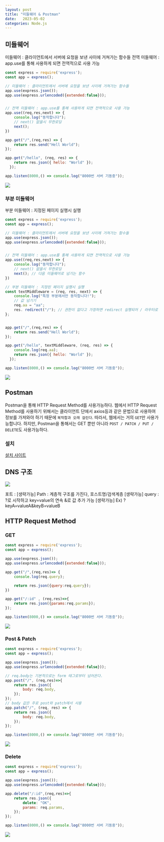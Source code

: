 ```yaml
---
layout: post
title: "미들웨어 & Postman"
date:   2023-05-02
categories: Node.js
---
```


## 미들웨어
미들웨어 : 클라이언트에서 서버에 요청을 보낸 사이에 거쳐가는 함수들
전역 미들웨어 : app.use를 통해 사용하게 되면 전역적으로 사용 가능
```js
const express = require('express');
const app = express();

// 미들웨어 : 클라이언트에서 서버에 요청을 보낸 사이에 거쳐가는 함수들
app.use(express.json());
app.use(express.urlencoded({extended:false}));


// 전역 미들웨어 : app.use를 통해 사용하게 되면 전역적으로 사용 가능
app.use((req,res,next) => {
    console.log("동작합니다");
    // next() 없을시 무한로딩
    next();
})

app.get("/",(req,res) => {
    return res.send("Hell World");
});

app.get("/hello", (req, res) => {
    return res.json({ hello: "World" });
  });

app.listen(8000,() => console.log("8000번 서버 기동중"));
```

![](https://velog.velcdn.com/images/dev-hoon/post/72c3da20-f569-47ac-89dd-d97afe439d70/image.png)

### 부분 미들웨어
부분 미들웨어 : 지정된 페이지 실행시 실행
```js
const express = require('express');
const app = express();

// 미들웨어 : 클라이언트에서 서버에 요청을 보낸 사이에 거쳐가는 함수들
app.use(express.json());
app.use(express.urlencoded({extended:false}));


// 전역 미들웨어 : app.use를 통해 사용하게 되면 전역적으로 사용 가능
app.use((req,res,next) => {
    console.log("동작합니다");
    // next() 없을시 무한로딩
    next(); // 다음 미들웨어로 넘기는 함수
})

// 부분 미들웨어 : 지정된 페이지 실행시 실행
const textMiddleware = (req, res, next) => {
    console.log("특정 부분에서만 동작합니다!");
    // 값 넘기기
    req.aa = "aa"; 
    res. redirect("/"); // 권한이 없다고 가정하면 redirect 실행되어 / 라우터로 이동
};


app.get("/",(req,res) => {
    return res.send("Hell World");
});

app.get("/hello", textMiddleware, (req, res) => {
    console.log(req.aa);
    return res.json({ hello: "World" });
  });

app.listen(8000,() => console.log("8000번 서버 기동중"));
```
![](https://velog.velcdn.com/images/dev-hoon/post/fa3f1668-5ea8-47f4-9008-8140c39689d4/image.png)

## Postman
Postman을 통해 HTTP Request Method를 사용가능하다.
웹에서 HTTP Request Method를 사용하기 위해서는 클라이언트 단에서 axios등과 같은 문법으로 사용하여 정보를 가져와야 하기 때문에 `복작합과 오래 걸린다`. 따라서, 웹에서는 거의 `GET`만 사용가능합니다.
하지만, Postman을 통해서는 GET 뿐만 아니라 `POST / PATCH / PUT / DELETE`도 사용가능하다.
### 설치
[설치 사이트](https://www.postman.com/)

## DNS 구조
![](https://velog.velcdn.com/images/dev-hoon/post/65acc63a-ab2f-4691-8c5d-0662e85ce2f4/image.png)

포트 : [생략가능]
Path : 계층적 구조를 가진다, 호스트명/검색계층 [생략가능]
query : ?로 시작하고 key=value의 연속 &로 값 추가 가능 [생략가능]
	Ex) ?keyA=valueA&keyB=valueB 
    
## HTTP Request Method
### GET
```js
const express = require('express');
const app = express();

app.use(express.json());
app.use(express.urlencoded({extended:false}));

app.get("/",(req,res)=> {
    console.log(req.query);

    return res.json({query:req.query});
})

app.get("/:id" , (req,res)=>{
    return res.json({params:req.params});
});

app.listen(8000,() => console.log("8000번 서버 기동중"));
```
![](https://velog.velcdn.com/images/dev-hoon/post/13368cee-9ab9-47c7-a670-6a25a3f2fe46/image.png)

### Post & Patch
```js
const express = require('express');
const app = express();

app.use(express.json());
app.use(express.urlencoded({extended:false}));

// req.body는 기본적으로는 form 태그로부터 넘어온다.
app.post("/", (req,res)=>{
    return res.json({
        body: req.body,
    });
});
// body 값은 주로 post와 patch에서 사용
app.patch("/", (req, res) => {
    return res.json({
        body: req.body,
    });
});

app.listen(8000,() => console.log("8000번 서버 기동중"));
```

![](https://velog.velcdn.com/images/dev-hoon/post/8490d61e-90b1-4819-98b8-b4ccd0347a7e/image.png)

### Delete
```js
const express = require('express');
const app = express();

app.use(express.json());
app.use(express.urlencoded({extended:false}));

app.delete("/:id",(req,res)=>{
    return res.json({
        delete: "OK",
        params: req.params,
    });
});

app.listen(8000,() => console.log("8000번 서버 기동중"));
```
![](https://velog.velcdn.com/images/dev-hoon/post/5dc8e6bb-3518-4253-b790-af7a4436b1af/image.png)

